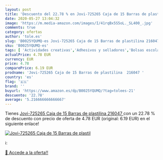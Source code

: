 ```yaml
---
layout: post
title: 'Descuento del 22.78 % en Jovi-725265 Caja de 15 Barras de plastil'
date: 2020-05-27 13:04:32
image: 'https://m.media-amazon.com/images/I/41rqBx5S5oL._SL400_.jpg'
comments: true
category: ofertas
author: 'tole.es'
slug: 'B0025YQUMQ-es Jovi-725265 Caja de 15 Barras de plastilina 216047'
sku: 'B0025YQUMQ-es'
tags: [ 'Actividades creativas','Adhesivos y selladores','Bolsas escolares','Bricolaje y herramientas','Cuchillos de cocina','Equipaje','Ferretería','Hogar y cocina','Juegos de cuchillos de cocina','Juguetes','Juguetes y juegos','Lápices de colores para niños','Material de escritura y dibujo para niños','Mochilas, estuches y sets escolares','Pegamentos instantáneos','Utensilios de cocina','plastilina', ]
actualPrice: 4.78 EUR
currency: EUR
price: 4.78
comparePrice: 6.19 EUR
prodname: 'Jovi-725265 Caja de 15 Barras de plastilina  216047 '
country: 'es'
flag: '🇪🇸'
brand: ''
buyurl: 'https://www.amazon.es/dp/B0025YQUMQ/?tag=tolees-21'
descuento: '22.78'
average: '5.216666666666667'
---
```


Tienes [Jovi-725265 Caja de 15 Barras de plastilina  216047 ](https://www.amazon.es/dp/B0025YQUMQ/?tag=tolees-21) con un 22.78 % de descuento con precio de oferta de 4.78 EUR (original: 6.19 EUR) en el siguiente enlace!

[![Jovi-725265 Caja de 15 Barras de plastil](https://m.media-amazon.com/images/I/41rqBx5S5oL._SL400_.jpg)](https://www.amazon.es/dp/B0025YQUMQ/?tag=tolees-21)

ℹ️:


[🛒 Accede a la oferta!!](https://www.amazon.es/dp/B0025YQUMQ/?tag=tolees-21)
